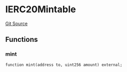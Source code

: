 # IERC20Mintable
[Git Source](https://github.com/Crossbell-Box/Crossbell-Contracts/blob/638047aa8a24788643a179bc4e4bad5b13618581/contracts/interfaces/IERC20Mintable.sol)


## Functions
### mint


```solidity
function mint(address to, uint256 amount) external;
```

